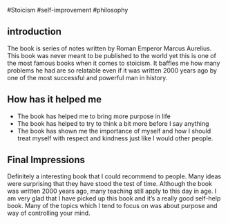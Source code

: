 #Stoicism #self-improvement #philosophy 
## introduction
The book is series of notes written by Roman Emperor Marcus Aurelius. This book was never meant to be published to the world yet this is one of the most famous books when it comes to stoicism. It baffles me how many problems he had are so relatable even if it was written 2000 years ago by one of the most successful and powerful man in history. 

## How has it helped me
 - The book has helped me to bring more purpose in life
 - The book has helped to try to think a bit more before I say anything
 - The book has shown me the importance of myself and how I should treat myself with respect and kindness just like I would other people. 
## Final Impressions
Definitely a interesting book that I could recommend to people. Many ideas were surprising that they have stood the test of time. Although the book was written 2000 years ago, many teaching still apply to this day in age. I am very glad that I have picked up this book and it’s a really good self-help book. Many of the topics which I tend to focus on was about purpose and way of controlling your mind.